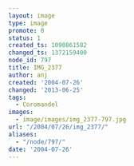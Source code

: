 ```yaml
---
layout: image
type: image
promote: 0
status: 1
created_ts: 1090861582
changed_ts: 1372159400
node_id: 797
title: IMG_2377
author: anj
created: '2004-07-26'
changed: '2013-06-25'
tags:
  - Coromandel
images:
  - image/images/img_2377-797.jpg
url: "/2004/07/26/img_2377/"
aliases:
  - "/node/797/"
date: '2004-07-26'
---
```


